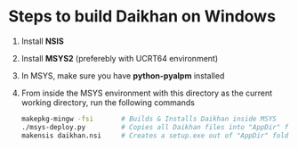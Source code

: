 # Steps to build Daikhan on Windows

1. Install **NSIS**
2. Install **MSYS2** (preferebly with UCRT64 environment)
3. In MSYS, make sure you have **python-pyalpm** installed
4. From inside the MSYS environment with this directory as the current working directory,
   run the following commands

   ```bash
   makepkg-mingw -fsi       # Builds & Installs Daikhan inside MSYS
   ./msys-deploy.py         # Copies all Daikhan files into "AppDir" folder
   makensis daikhan.nsi     # Creates a setup.exe out of "AppDir" folder
   ```
